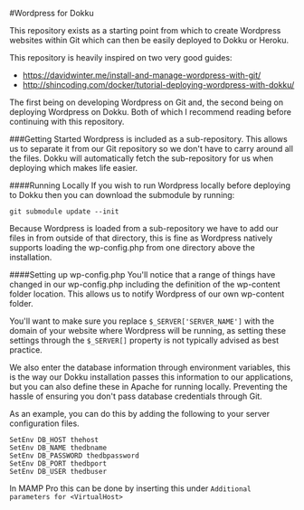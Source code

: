 #Wordpress for Dokku

This repository exists as a starting point from which to create Wordpress websites within Git which can then be easily deployed to Dokku or Heroku.

This repository is heavily inspired on two very good guides:

- https://davidwinter.me/install-and-manage-wordpress-with-git/
- http://shincoding.com/docker/tutorial-deploying-wordpress-with-dokku/

The first being on developing Wordpress on Git and, the second being on deploying Wordpress on Dokku. Both of which I recommend reading before continuing with this repository.

###Getting Started
Wordpress is included as a sub-repository. This allows us to separate it from our Git repository so we don't have to carry around all the files. Dokku will automatically fetch the sub-repository for us when deploying which makes life easier.

####Running Locally
If you wish to run Wordpress locally before deploying to Dokku then you can download the submodule by running:

    git submodule update --init

Because Wordpress is loaded from a sub-repository we have to add our files in from outside of that directory, this is fine as Wordpress natively supports loading the wp-config.php from one directory above the installation.

####Setting up wp-config.php
You'll notice that a range of things have changed in our wp-config.php including the definition of the wp-content folder location. This allows us to notify Wordpress of our own wp-content folder.

You'll want to make sure you replace `$_SERVER['SERVER_NAME']` with the domain of your website where Wordpress will be running, as setting these settings through the `$_SERVER[]` property is not typically advised as best practice.

We also enter the database information through environment variables, this is the way our Dokku installation passes this information to our applications, but you can also define these in Apache for running locally. Preventing the hassle of ensuring you don't pass database credentials through Git.

As an example, you can do this by adding the following to your server configuration files.

    SetEnv DB_HOST thehost
    SetEnv DB_NAME thedbname
    SetEnv DB_PASSWORD thedbpassword
    SetEnv DB_PORT thedbport
    SetEnv DB_USER thedbuser

In MAMP Pro this can be done by inserting this under `Additional parameters for <VirtualHost>`
